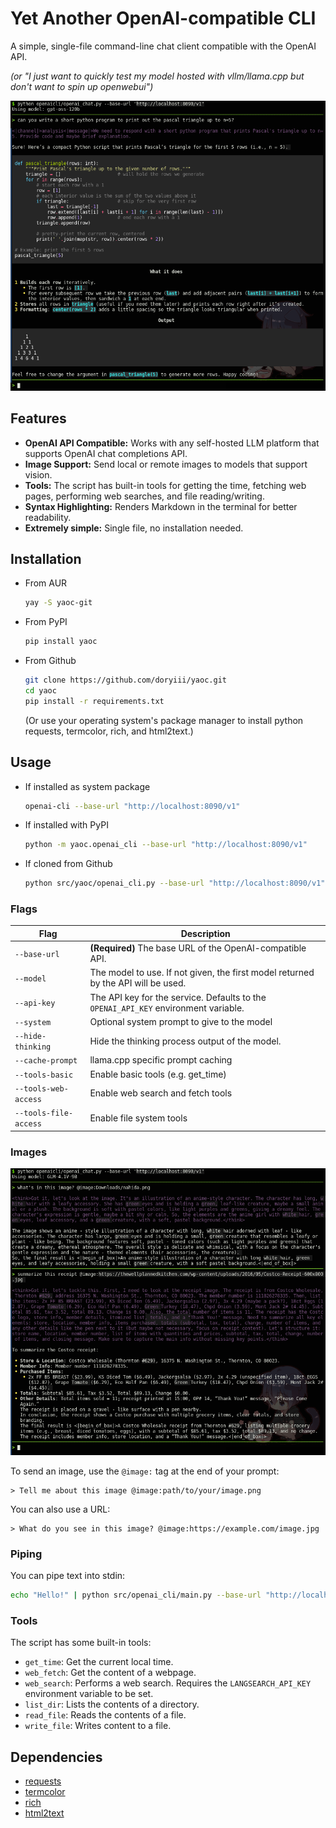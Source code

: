 # Yet Another OpenAI-compatible CLI

A simple, single-file command-line chat client compatible with the OpenAI API.

*(or "I just want to quickly test my model hosted with vllm/llama.cpp but don't
want to spin up openwebui")*

![Chat CLI](./chat.png)

## Features

- **OpenAI API Compatible:** Works with any self-hosted LLM platform that
  supports OpenAI chat completions API.
- **Image Support:** Send local or remote images to models that support vision.
- **Tools:** The script has built-in tools for getting the time, fetching web
  pages, performing web searches, and file reading/writing.
- **Syntax Highlighting:** Renders Markdown in the terminal for better
  readability.
- **Extremely simple:** Single file, no installation needed.

## Installation

- From AUR
  ```bash
  yay -S yaoc-git
  ```
- From PyPI
  ```bash
  pip install yaoc
  ```
- From Github
  ```bash
  git clone https://github.com/doryiii/yaoc.git
  cd yaoc
  pip install -r requirements.txt
  ```
  (Or use your operating system's package manager to install python requests,
  termcolor, rich, and html2text.)

## Usage

 - If installed as system package
   ```bash
   openai-cli --base-url "http://localhost:8090/v1"
   ```
 - If installed with PyPI
   ```bash
   python -m yaoc.openai_cli --base-url "http://localhost:8090/v1"
   ```
 - If cloned from Github
   ```bash
   python src/yaoc/openai_cli.py --base-url "http://localhost:8090/v1"
   ```

### Flags

| Flag              | Description                                                                         |
| ----------------- | ----------------------------------------------------------------------------------- |
| `--base-url`      | **(Required)** The base URL of the OpenAI-compatible API.                           |
| `--model`         | The model to use. If not given, the first model returned by the API will be used.   |
| `--api-key`       | The API key for the service. Defaults to the `OPENAI_API_KEY` environment variable. |
| `--system`        | Optional system prompt to give to the model                                         |
| `--hide-thinking` | Hide the thinking process output of the model.                                      |
| `--cache-prompt`  | llama.cpp specific prompt caching                                                   |
| `--tools-basic`   | Enable basic tools (e.g. get_time)                                                  |
| `--tools-web-access`  | Enable web search and fetch tools                                                   |
| `--tools-file-access` | Enable file system tools                                                            |

### Images

![Image Example](./image.png)

To send an image, use the `@image:` tag at the end of your prompt:

```
> Tell me about this image @image:path/to/your/image.png
```

You can also use a URL:

```
> What do you see in this image? @image:https://example.com/image.jpg
```

### Piping

You can pipe text into stdin:

```bash
echo "Hello!" | python src/openai_cli/main.py --base-url "http://localhost:8090/v1" --hide-thinking
```

### Tools

The script has some built-in tools:

- `get_time`: Get the current local time.
- `web_fetch`: Get the content of a webpage.
- `web_search`: Performs a web search. Requires the `LANGSEARCH_API_KEY`
  environment variable to be set.
- `list_dir`: Lists the contents of a directory.
- `read_file`: Reads the contents of a file.
- `write_file`: Writes content to a file.

## Dependencies

- [requests](https://pypi.org/project/requests/)
- [termcolor](https://pypi.org/project/termcolor/)
- [rich](https://pypi.org/project/rich/)
- [html2text](https://pypi.org/project/html2text/)

